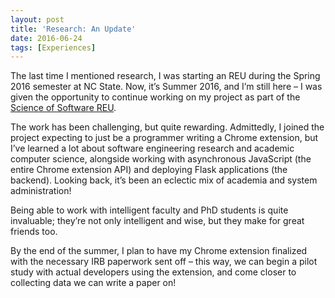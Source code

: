```yaml
---
layout: post
title: 'Research: An Update'
date: 2016-06-24
tags: [Experiences]
---
```


The last time I mentioned research, I was starting an REU during the Spring 2016 semester at NC State. Now, it’s Summer 2016, and I’m still here – I was given the opportunity to continue working on my project as part of the [Science of Software REU](https://github.com/REU-SOS/SOS).

The work has been challenging, but quite rewarding. Admittedly, I joined the project expecting to just be a programmer writing a Chrome extension, but I’ve learned a lot about software engineering research and academic computer science, alongside working with asynchronous JavaScript (the entire Chrome extension API) and deploying Flask applications (the backend). Looking back, it’s been an eclectic mix of academia and system administration!

Being able to work with intelligent faculty and PhD students is quite invaluable; they’re not only intelligent and wise, but they make for great friends too.

By the end of the summer, I plan to have my Chrome extension finalized with the necessary IRB paperwork sent off – this way, we can begin a pilot study with actual developers using the extension, and come closer to collecting data we can write a paper on!
